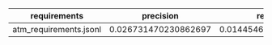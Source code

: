 | requirements | precision | recall | f1 | initial_violations | final_violations | iterations | iter_1 | iter_2 | iter_3 | iter_gt3 | prompts_per_iteration | prompt_success_rate | shacl_conforms_rate | runs | cq_pass_rate |
|---|---|---|---|---|---|---|---|---|---|---|---|---|---|---|---|
| atm_requirements.jsonl | 0.026731470230862697 | 0.01445466491458607 | 0.018763326226012792 | 0.0 | 0.0 | 0 | 0 | 0 | 0 | 1 | 0.0 | 0.0 | 0.0 | 1 | 0.0 |
